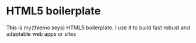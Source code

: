 # HTML5 boilerplate
This is my(thiemo seys) HTML5 boilerplate. I use it to build fast robust and adaptable web apps or sites
